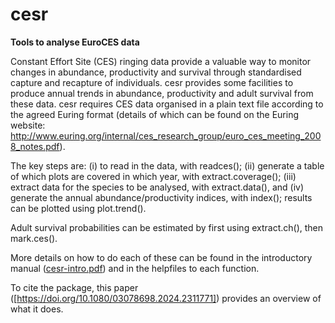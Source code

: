 # cesr

__Tools to analyse EuroCES data__

Constant Effort Site (CES) ringing data provide a valuable way to monitor changes in abundance, productivity and survival through standardised capture and recapture of individuals.  cesr provides some facilities to produce annual trends in abundance, productivity and adult survival from these data.  cesr requires CES data organised in a plain text file according to the agreed Euring format (details of which can be found on the Euring website: http://www.euring.org/internal/ces_research_group/euro_ces_meeting_2008_notes.pdf).  

The key steps are:
(i) to read in the data, with readces(); 
(ii) generate a table of which plots are covered in which year, with extract.coverage();
(iii) extract data for the species to be analysed, with extract.data(), and 
(iv) generate the annual abundance/productivity indices, with index(); results can be plotted using plot.trend(). 

Adult survival probabilities can be estimated by first using extract.ch(), then mark.ces().

More details on how to do each of these can be found in the introductory manual ([cesr-intro.pdf](https://drive.google.com/file/d/17025jOoRnyV0UsyMtEq0LOq8dErhDjFL/view?usp=share_link)) and in the helpfiles to each function.

To cite the package, this paper ([https://doi.org/10.1080/03078698.2024.2311771]) provides an overview of what it does.
